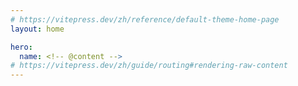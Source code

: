 ```yaml
---
# https://vitepress.dev/zh/reference/default-theme-home-page
layout: home

hero:
  name: <!-- @content -->
# https://vitepress.dev/zh/guide/routing#rendering-raw-content
---
```


